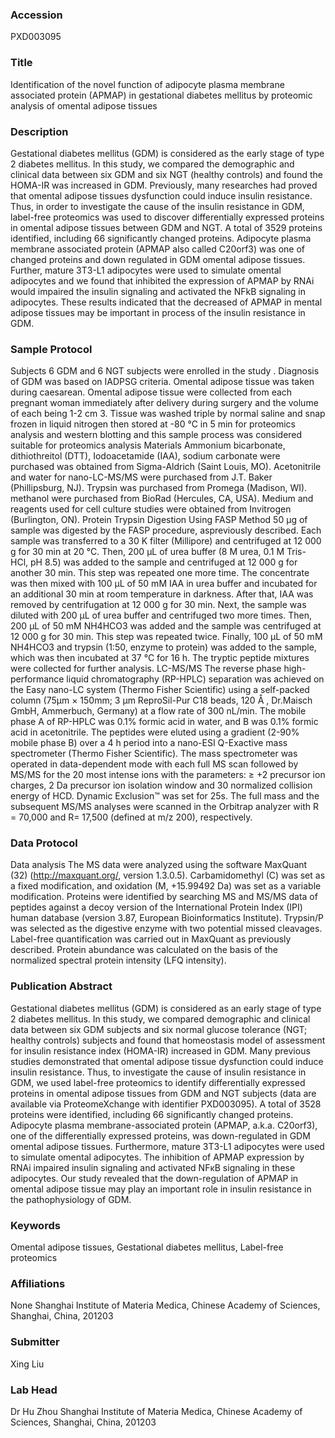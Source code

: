 ### Accession
PXD003095

### Title
Identification of the novel function of adipocyte plasma membrane associated protein (APMAP) in gestational diabetes mellitus by proteomic analysis of omental adipose tissues

### Description
Gestational diabetes mellitus (GDM) is considered as the early stage of type 2 diabetes mellitus. In this study, we compared the demographic and clinical data between six GDM and six NGT (healthy controls) and found the HOMA-IR was increased in GDM. Previously, many researches had proved that omental adipose tissues dysfunction could induce insulin resistance. Thus, in order to investigate the cause of the insulin resistance in GDM, label-free proteomics was used to discover differentially expressed proteins in omental adipose tissues between GDM and NGT. A total of 3529 proteins identified, including 66 significantly changed proteins. Adipocyte plasma membrane associated protein (APMAP also called C20orf3) was one of changed proteins and down regulated in GDM omental adipose tissues. Further, mature 3T3-L1 adipocytes were used to simulate omental adipocytes and we found that inhibited the expression of APMAP by RNAi would impaired the insulin signaling and activated the NFkB signaling in adipocytes. These results indicated that the decreased of APMAP in mental adipose tissues may be important in process of the insulin resistance in GDM.

### Sample Protocol
Subjects 6 GDM and 6 NGT subjects were enrolled in the study . Diagnosis of GDM was based on IADPSG criteria. Omental adipose tissue was taken during caesarean. Omental adipose tissue were collected from each pregnant woman immediately after delivery during surgery and the volume of each being 1-2 cm 3. Tissue was washed triple by normal saline and snap frozen in liquid nitrogen then stored at -80 °C in 5 min for proteomics analysis and western blotting and this sample process was considered suitable for proteomics analysis Materials Ammonium bicarbonate, dithiothreitol (DTT), Iodoacetamide (IAA), sodium carbonate were purchased was obtained from Sigma-Aldrich (Saint Louis, MO). Acetonitrile and water for nano-LC-MS/MS were purchased from J.T. Baker (Phillipsburg, NJ). Trypsin was purchased from Promega (Madison, WI).  methanol were purchased from BioRad (Hercules, CA, USA). Medium and reagents used for cell culture studies were obtained from Invitrogen (Burlington, ON). Protein Trypsin Digestion Using FASP Method 50 μg of sample was digested by the FASP procedure, aspreviously described. Each sample was transferred to a 30 K filter (Millipore) and centrifuged at 12 000 g for 30 min at 20 °C. Then, 200 μL of urea buffer (8 M urea, 0.1 M Tris- HCl, pH 8.5) was added to the sample and centrifuged at 12 000 g for another 30 min. This step was repeated one more time. The concentrate was then mixed with 100 μL of 50 mM IAA in urea buffer and incubated for an additional 30 min at room temperature in darkness. After that, IAA was removed by centrifugation at 12 000 g for 30 min. Next, the sample was diluted with 200 μL of urea buffer and centrifuged two more times. Then, 200 μL of 50 mM NH4HCO3 was added and the sample was centrifuged at 12 000 g for 30 min. This step was repeated twice. Finally, 100 μL of 50 mM NH4HCO3 and trypsin (1:50, enzyme to protein) was added to the sample, which was then incubated at 37 °C for 16 h. The tryptic peptide mixtures were collected for further analysis. LC-MS/MS The reverse phase high-performance liquid chromatography (RP-HPLC) separation was achieved on the Easy nano-LC system (Thermo Fisher Scientific) using a self-packed column (75μm × 150mm; 3 μm ReproSil-Pur C18 beads, 120 Å , Dr.Maisch GmbH, Ammerbuch, Germany) at a flow rate of 300 nL/min. The mobile phase A of RP-HPLC was 0.1% formic acid in water, and B was 0.1% formic acid in acetonitrile. The peptides were eluted using a gradient (2-90% mobile phase B) over a 4 h period into a nano-ESI Q-Exactive mass spectrometer (Thermo Fisher Scientific). The mass spectrometer was operated in data-dependent mode with each full MS scan followed by MS/MS for the 20 most intense ions with the parameters: ≥ +2 precursor ion charges, 2 Da precursor ion isolation window and 30 normalized collision energy of HCD. Dynamic Exclusion™ was set for 25s. The full mass and the subsequent MS/MS analyses were scanned in the Orbitrap analyzer with R = 70,000 and R= 17,500 (defined at m/z 200), respectively.

### Data Protocol
Data analysis The MS data were analyzed using the software MaxQuant (32) (http://maxquant.org/, version 1.3.0.5). Carbamidomethyl (C) was set as a fixed modification, and oxidation (M, +15.99492 Da) was set as a variable modification. Proteins were identified by searching MS and MS/MS data of peptides against a decoy version of the International Protein Index (IPI) human database (version 3.87, European Bioinformatics Institute). Trypsin/P was selected as the digestive enzyme with two potential missed cleavages. Label-free quantification was carried out in MaxQuant as previously described. Protein abundance was calculated on the basis of the normalized spectral protein intensity (LFQ intensity).

### Publication Abstract
Gestational diabetes mellitus (GDM) is considered as an early stage of type 2 diabetes mellitus. In this study, we compared demographic and clinical data between six GDM subjects and six normal glucose tolerance (NGT; healthy controls) subjects and found that homeostasis model of assessment for insulin resistance index (HOMA-IR) increased in GDM. Many previous studies demonstrated that omental adipose tissue dysfunction could induce insulin resistance. Thus, to investigate the cause of insulin resistance in GDM, we used label-free proteomics to identify differentially expressed proteins in omental adipose tissues from GDM and NGT subjects (data are available via ProteomeXchange with identifier PXD003095). A total of 3528 proteins were identified, including 66 significantly changed proteins. Adipocyte plasma membrane-associated protein (APMAP, a.k.a. C20orf3), one of the differentially expressed proteins, was down-regulated in GDM omental adipose tissues. Furthermore, mature 3T3-L1 adipocytes were used to simulate omental adipocytes. The inhibition of APMAP expression by RNAi impaired insulin signaling and activated NF&#x3ba;B signaling in these adipocytes. Our study revealed that the down-regulation of APMAP in omental adipose tissue may play an important role in insulin resistance in the pathophysiology of GDM.

### Keywords
Omental adipose tissues, Gestational diabetes mellitus, Label-free proteomics

### Affiliations
None
Shanghai Institute of Materia Medica, Chinese Academy of Sciences, Shanghai, China, 201203

### Submitter
Xing Liu

### Lab Head
Dr Hu Zhou
Shanghai Institute of Materia Medica, Chinese Academy of Sciences, Shanghai, China, 201203


